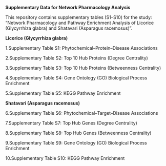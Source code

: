 **Supplementary Data for Network Pharmacology Analysis**

This repository contains supplementary tables (S1–S10) for the study:
“Network Pharmacology and Pathway Enrichment Analysis of Licorice (Glycyrrhiza glabra) and Shatavari (Asparagus racemosus)”.

**Licorice (Glycyrrhiza glabra)**

1.Supplementary Table S1: Phytochemical–Protein–Disease Associations

2.Supplementary Table S2: Top 10 Hub Proteins (Degree Centrality)

3.Supplementary Table S3: Top 10 Hub Proteins (Betweenness Centrality)

4.Supplementary Table S4: Gene Ontology (GO) Biological Process Enrichment

5.Supplementary Table S5: KEGG Pathway Enrichment

**Shatavari (Asparagus racemosus)**

6.Supplementary Table S6: Phytochemical–Target–Disease Associations

7.Supplementary Table S7: Top Hub Genes (Degree Centrality)

8.Supplementary Table S8: Top Hub Genes (Betweenness Centrality)

9.Supplementary Table S9: Gene Ontology (GO) Biological Process Enrichment

10.Supplementary Table S10: KEGG Pathway Enrichment
